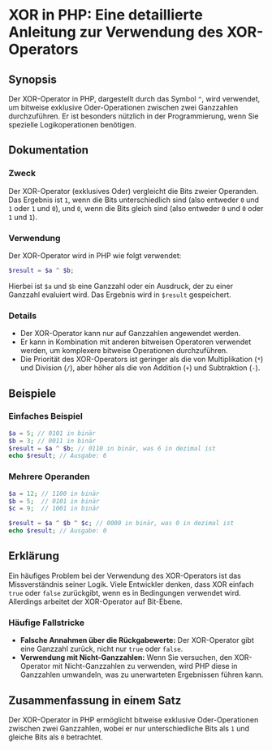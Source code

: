 <!--
Meta Description: # XOR in PHP: Eine detaillierte Anleitung zur Verwendung des XOR-Operators ## Synopsis Der XOR-Operator in PHP, dargestellt durch das Symbol `^`, wird...
Meta Keywords: xor, der, und, php, operator
-->

# XOR in PHP: Eine detaillierte Anleitung zur Verwendung des XOR-Operators

## Synopsis
Der XOR-Operator in PHP, dargestellt durch das Symbol `^`, wird verwendet, um bitweise exklusive Oder-Operationen zwischen zwei Ganzzahlen durchzuführen. Er ist besonders nützlich in der Programmierung, wenn Sie spezielle Logikoperationen benötigen.

## Dokumentation
### Zweck
Der XOR-Operator (exklusives Oder) vergleicht die Bits zweier Operanden. Das Ergebnis ist `1`, wenn die Bits unterschiedlich sind (also entweder `0` und `1` oder `1` und `0`), und `0`, wenn die Bits gleich sind (also entweder `0` und `0` oder `1` und `1`).

### Verwendung
Der XOR-Operator wird in PHP wie folgt verwendet:

```php
$result = $a ^ $b;
```

Hierbei ist `$a` und `$b` eine Ganzzahl oder ein Ausdruck, der zu einer Ganzzahl evaluiert wird. Das Ergebnis wird in `$result` gespeichert.

### Details
- Der XOR-Operator kann nur auf Ganzzahlen angewendet werden.
- Er kann in Kombination mit anderen bitweisen Operatoren verwendet werden, um komplexere bitweise Operationen durchzuführen.
- Die Priorität des XOR-Operators ist geringer als die von Multiplikation (`*`) und Division (`/`), aber höher als die von Addition (`+`) und Subtraktion (`-`).

## Beispiele
### Einfaches Beispiel
```php
$a = 5; // 0101 in binär
$b = 3; // 0011 in binär
$result = $a ^ $b; // 0110 in binär, was 6 in dezimal ist
echo $result; // Ausgabe: 6
```

### Mehrere Operanden
```php
$a = 12; // 1100 in binär
$b = 5;  // 0101 in binär
$c = 9;  // 1001 in binär

$result = $a ^ $b ^ $c; // 0000 in binär, was 0 in dezimal ist
echo $result; // Ausgabe: 0
```

## Erklärung
Ein häufiges Problem bei der Verwendung des XOR-Operators ist das Missverständnis seiner Logik. Viele Entwickler denken, dass XOR einfach `true` oder `false` zurückgibt, wenn es in Bedingungen verwendet wird. Allerdings arbeitet der XOR-Operator auf Bit-Ebene.

### Häufige Fallstricke
- **Falsche Annahmen über die Rückgabewerte:** Der XOR-Operator gibt eine Ganzzahl zurück, nicht nur `true` oder `false`.
- **Verwendung mit Nicht-Ganzzahlen:** Wenn Sie versuchen, den XOR-Operator mit Nicht-Ganzzahlen zu verwenden, wird PHP diese in Ganzzahlen umwandeln, was zu unerwarteten Ergebnissen führen kann.

## Zusammenfassung in einem Satz
Der XOR-Operator in PHP ermöglicht bitweise exklusive Oder-Operationen zwischen zwei Ganzzahlen, wobei er nur unterschiedliche Bits als `1` und gleiche Bits als `0` betrachtet.